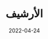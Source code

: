 ---
title: "الأرشيف"
date: 2022-04-24
layout: "archives"
slug: "archives"
menu:
    main:
        weight: -70
        params: 
            icon: archives
---